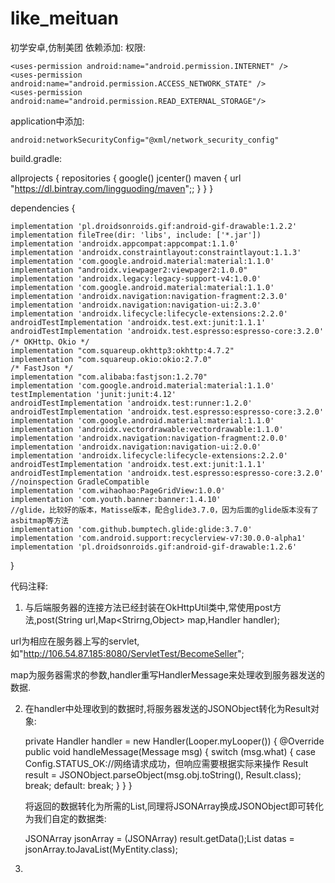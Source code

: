 # like_meituan
初学安卓,仿制美团
依赖添加:
权限:

    <uses-permission android:name="android.permission.INTERNET" />
    <uses-permission android:name="android.permission.ACCESS_NETWORK_STATE" />
    <uses-permission android:name="android.permission.READ_EXTERNAL_STORAGE"/>
    
application中添加:

    android:networkSecurityConfig="@xml/network_security_config"

build.gradle:


allprojects {
    repositories {
        google()
        jcenter()
        maven { url "https://dl.bintray.com/lingguoding/maven";; }
    }
}


dependencies {

    implementation 'pl.droidsonroids.gif:android-gif-drawable:1.2.2'
    implementation fileTree(dir: 'libs', include: ['*.jar'])
    implementation 'androidx.appcompat:appcompat:1.1.0'
    implementation 'androidx.constraintlayout:constraintlayout:1.1.3'
    implementation 'com.google.android.material:material:1.1.0'
    implementation "androidx.viewpager2:viewpager2:1.0.0"
    implementation 'androidx.legacy:legacy-support-v4:1.0.0'
    implementation 'com.google.android.material:material:1.1.0'
    implementation 'androidx.navigation:navigation-fragment:2.3.0'
    implementation 'androidx.navigation:navigation-ui:2.3.0'
    implementation 'androidx.lifecycle:lifecycle-extensions:2.2.0'
    androidTestImplementation 'androidx.test.ext:junit:1.1.1'
    androidTestImplementation 'androidx.test.espresso:espresso-core:3.2.0'
    /* OKHttp、Okio */
    implementation "com.squareup.okhttp3:okhttp:4.7.2"
    implementation "com.squareup.okio:okio:2.7.0"
    /* FastJson */
    implementation "com.alibaba:fastjson:1.2.70"
    implementation 'com.google.android.material:material:1.1.0'
    testImplementation 'junit:junit:4.12'
    androidTestImplementation 'androidx.test:runner:1.2.0'
    androidTestImplementation 'androidx.test.espresso:espresso-core:3.2.0'
    implementation 'com.google.android.material:material:1.1.0'
    implementation 'androidx.vectordrawable:vectordrawable:1.1.0'
    implementation 'androidx.navigation:navigation-fragment:2.0.0'
    implementation 'androidx.navigation:navigation-ui:2.0.0'
    implementation 'androidx.lifecycle:lifecycle-extensions:2.2.0'
    androidTestImplementation 'androidx.test.ext:junit:1.1.1'
    androidTestImplementation 'androidx.test.espresso:espresso-core:3.2.0'
    //noinspection GradleCompatible
    implementation 'com.wihaohao:PageGridView:1.0.0'
    implementation 'com.youth.banner:banner:1.4.10'
    //glide，比较好的版本，Matisse版本，配合glide3.7.0，因为后面的glide版本没有了asbitmap等方法
    implementation 'com.github.bumptech.glide:glide:3.7.0'
    implementation 'com.android.support:recyclerview-v7:30.0.0-alpha1'
    implementation 'pl.droidsonroids.gif:android-gif-drawable:1.2.6'

}

代码注释:
1. 与后端服务器的连接方法已经封装在OkHttpUtil类中,常使用post方法,post(String url,Map<Strirng,Object> map,Handler handler);

url为相应在服务器上写的servlet,如"http://106.54.87.185:8080/ServletTest/BecomeSeller"; 

map为服务器需求的参数,handler重写HandlerMessage来处理收到服务器发送的数据.

2. 在handler中处理收到的数据时,将服务器发送的JSONObject转化为Result对象:

    private Handler handler = new Handler(Looper.myLooper()) {
        @Override
        public void handleMessage(Message msg) {
            switch (msg.what) {
                case Config.STATUS_OK://网络请求成功，但响应需要根据实际来操作
                    Result result = JSONObject.parseObject(msg.obj.toString(), Result.class);
                    break;
                default:
                    break;
            }
        }
    }
    
    将返回的数据转化为所需的List,同理将JSONArray换成JSONObject即可转化为我们自定的数据类:
    
  
    JSONArray jsonArray = (JSONArray) result.getData();List<MyEntity> datas = jsonArray.toJavaList(MyEntity.class);
    
3.
 
